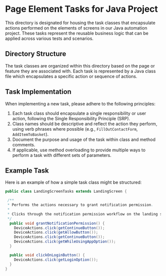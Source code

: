 # Page Element Tasks for Java Project

This directory is designated for housing the task classes that encapsulate actions performed on the elements of screens in our Java automation project. These tasks represent the reusable business logic that can be applied across various tests and scenarios.

## Directory Structure

The task classes are organized within this directory based on the page or feature they are associated with. Each task is represented by a Java class file which encapsulates a specific action or sequence of actions.

## Task Implementation

When implementing a new task, please adhere to the following principles:

1. Each task class should encapsulate a single responsibility or user action, following the Single Responsibility Principle (SRP).
2. Class names should be descriptive and reflect the action they perform, using verb phrases where possible (e.g., `FillOutContactForm`, `AddItemToBasket`).
3. Document the purpose and usage of the task within class and method comments.
4. If applicable, use method overloading to provide multiple ways to perform a task with different sets of parameters.

## Example Task

Here is an example of how a simple task class might be structured:

```java
public class LandingScreenTasks extends LandingScreen {

 /**
 * Performs the actions necessary to grant notification permission.
 *
 * Clicks through the notification permission workflow on the landing screen.
 */
  public void grantNotificationPermission() {
    DeviceActions.click(getContinueButton());
    DeviceActions.click(getAllowButton());
    DeviceActions.click(getContinueButton());
    DeviceActions.click(getWhileUsingAppOption());
  }

  public void clickOnLoginButton() {
    DeviceActions.click(getLoginOption());
  }
}